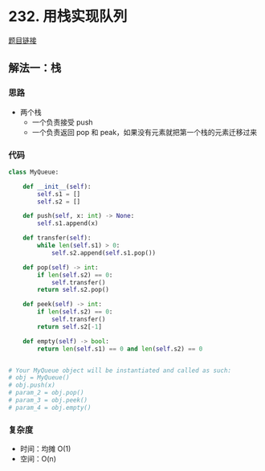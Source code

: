 # 232. 用栈实现队列

[题目链接](https://leetcode.cn/problems/implement-queue-using-stacks/description/)

## 解法一：栈

### 思路

- 两个栈
  - 一个负责接受 push
  - 一个负责返回 pop 和 peak，如果没有元素就把第一个栈的元素迁移过来

### 代码

```py
class MyQueue:

    def __init__(self):
        self.s1 = []
        self.s2 = []

    def push(self, x: int) -> None:
        self.s1.append(x)

    def transfer(self):
        while len(self.s1) > 0:
            self.s2.append(self.s1.pop())

    def pop(self) -> int:
        if len(self.s2) == 0:
            self.transfer()
        return self.s2.pop()

    def peek(self) -> int:
        if len(self.s2) == 0:
            self.transfer()
        return self.s2[-1]

    def empty(self) -> bool:
        return len(self.s1) == 0 and len(self.s2) == 0


# Your MyQueue object will be instantiated and called as such:
# obj = MyQueue()
# obj.push(x)
# param_2 = obj.pop()
# param_3 = obj.peek()
# param_4 = obj.empty()
```

### 复杂度

- 时间：均摊 O(1)
- 空间：O(n)
